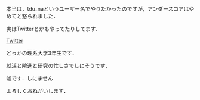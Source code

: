 本当は，tdu_naというユーザー名でやりたかったのですが，アンダースコアはやめてと怒られました．

実はTwitterとかもやってたりしてます．

[Twitter](https://twitter.com/tdu_na)

どっかの理系大学3年生です．

就活と院進と研究の忙しさでしにそうです．

嘘です．しにません

よろしくおねがいします．
